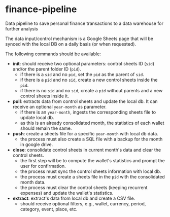 # finance-pipeline
Data pipeline to save personal finance transactions to a data warehouse for further analysis

The data input/control mechanism is a Google Sheets page that will be synced with the local DB on a daily basis (or when requested).

The following commands should be available:

- **init**: should receive two optional parameters: control sheets ID (`sid`) and/or the parent folder ID (`pid`).
    - if there is a `sid` and no `pid`, set the `pid` as the parent of `sid`.
    - if there is a `pid` and no `sid`, create a new control sheets inside the `pid`.
    - if there is no `sid` and no `sid`, create a `pid` without parents and a new control sheets inside it.
- **pull**: extracts data from control sheets and update the local db. It can receive an optional `year-month` as parameter.
    - if there is an `year-month`, ingests the corresponding sheets file to update local db.
    - as this is an already consolidated month, the statistics of each wallet should remain the same.
- **push**: create a sheets file for a specific `year-month` with local db data.
    - the process must also create a SQL file with a backup for the month in google drive.
- **close**: consolidate control sheets in current month's data and clear the control sheets.
    - the first step will be to compute the wallet's statistics and prompt the user for confirmation.
    - the process must sync the control sheets information with local db.
    - the process must create a sheets file in the `pid` with the consolidated month data.
    - the process must clear the control sheets (keeping recurrent expenses) and update the wallet's statistics.
- **extract**: extract's data from local db and create a CSV file.
    - should receive optional filters, e.g., wallet, currency, period, category, event, place, etc.
